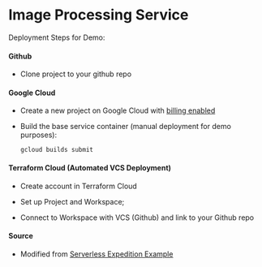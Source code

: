 # Image Processing Service

Deployment Steps for Demo:

#### Github

-   Clone project to your github repo

#### Google Cloud

-   Create a new project on Google Cloud with [billing enabled](https://cloud.google.com/billing/docs/how-to/modify-project)

-   Build the base service container (manual deployment for demo purposes):

    ```
    gcloud builds submit
    ```

#### Terraform Cloud (Automated VCS Deployment)

-   Create account in Terraform Cloud

-   Set up Project and Workspace;

-   Connect to Workspace with VCS (Github) and link to your Github repo

#### Source

-   Modified from [Serverless Expedition Example](https://github.com/GoogleCloudPlatform/serverless-expeditions/tree/main/terraform-serverless)
